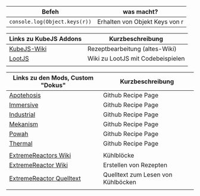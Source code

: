 | Befeh                             | was macht?                     |
|-----------------------------------|--------------------------------|
| ```console.log(Object.keys(r))``` | Erhalten von Objekt Keys von r |





| Links   zu KubeJS Addons                                          | Kurzbeschreibung                  |
|-------------------------------------------------------------------|-----------------------------------|
| [KubeJS-Wiki](https://wiki.latvian.dev/books/kubejs/page/recipes) | Rezeptbearbeitung (altes-Wiki)    |
| [LootJS](https://github.com/AlmostReliable/lootjs/wiki)           | Wiki zu LootJS mit Codebeispielen |
|                                                                   |                                   |






| Links zu den Mods, Custom "Dokus"                                                                                                                   | Kurzbeschreibung       |
|-----------------------------------------------------------------------------------------------------------------------------------------------------|------------------------|
| [Apotehosis](https://github.com/Shadows-of-Fire/Apotheosis/tree/1.20/src/main/resources/data/apotheosis/recipes)                                    | Github Recipe Page     |
| [Immersive](https://github.com/BluSunrize/ImmersiveEngineering/tree/1.20.1/src/generated/resources/data/immersiveengineering/recipes/mineral)       | Github Recipe Page     |
| [Industrial](https://github.com/InnovativeOnlineIndustries/Industrial-Foregoing/tree/1.20/src/generated/resources/data/industrialforegoing/recipes) | Github Recipe Page     |
| [Mekanism](https://github.com/mekanism/Mekanism/tree/1.20.x/src/datagen/generated/mekanism/data/mekanism/recipes)                                   | Github Recipe Page     |
| [Powah](https://github.com/Technici4n/Powah/tree/1.20.1/common/src/main/resources/data/powah/recipes)                                               | Github Recipe Page     |
| [Thermal](https://github.com/CoFH/ThermalExpansion/tree/1.20.x/src/main/resources/data/thermal/recipes/machines)                                    | Github Recipe Page     |
|                                                                                                                                                     |                        |
| [ExtremeReactors Wiki](https://biggerseries.net/en/biggerreactors/reactor/moderators)                                                               | Kühlblöcke             |
| [ExtremeReactor Wiki](https://biggerseries.net/biggerreactors/datapacks)                                                                           | Erstellen von Rezepten |
| [ExtremeReactor Quelltext](https://github.com/ZeroNoRyouki/ExtremeReactors2/blob/c1935485af0e3ee44a415f487d3a76597a853d94/src/main/java/it/zerono/mods/extremereactors/api/reactor/ModeratorsRegistry.java#L156)                                                                                                                                           |   Quelltext zum Lesen von Kühlböcken                     | //end of line
|                                                                                                                                                     |                        |
